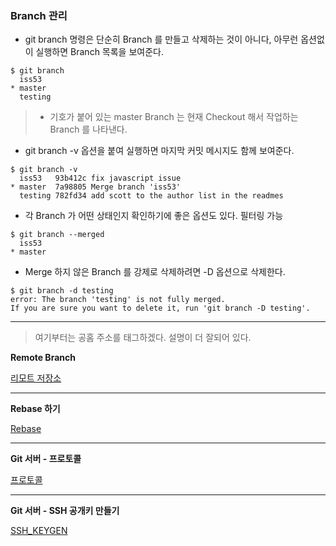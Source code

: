 ### Branch 관리

 - git branch 명령은 단순히 Branch 를 만들고 삭제하는 것이 아니다, 아무런 옵션없이 실행하면 Branch 목록을 보여준다.
 
```
$ git branch
  iss53
* master
  testing
```
> * 기호가 붙어 있는 master Branch 는 현재 Checkout 해서 작업하는 Branch 를 나타낸다.

 - git branch -v 옵션을 붙여 실행하면 마지막 커밋 메시지도 함께 보여준다.
 
```
$ git branch -v
  iss53   93b412c fix javascript issue
* master  7a98805 Merge branch 'iss53'
  testing 782fd34 add scott to the author list in the readmes
```
 
 - 각 Branch 가 어떤 상태인지 확인하기에 좋은 옵션도 있다. 필터링 가능
 
```
$ git branch --merged
  iss53
* master
```

 - Merge 하지 않은 Branch 를 강제로 삭제하려면 -D 옵션으로 삭제한다.
 
```
$ git branch -d testing
error: The branch 'testing' is not fully merged.
If you are sure you want to delete it, run 'git branch -D testing'.
```


***

> 여기부터는 공홈 주소를 태그하겠다. 설명이 더 잘되어 있다.

__Remote Branch__

 [리모트 저장소](https://git-scm.com/book/ko/v2/Git-%EB%B8%8C%EB%9E%9C%EC%B9%98-%EB%A6%AC%EB%AA%A8%ED%8A%B8-%EB%B8%8C%EB%9E%9C%EC%B9%98)
 
*** 

__Rebase 하기__

 [Rebase](https://git-scm.com/book/ko/v2/Git-%EB%B8%8C%EB%9E%9C%EC%B9%98-Rebase-%ED%95%98%EA%B8%B0)
 
 
***

__Git 서버 - 프로토콜__

 [프로토콜](https://git-scm.com/book/ko/v2/Git-%EC%84%9C%EB%B2%84-%ED%94%84%EB%A1%9C%ED%86%A0%EC%BD%9C)
 

***

__Git 서버 - SSH 공개키 만들기__

 [SSH_KEYGEN](https://git-scm.com/book/ko/v2/Git-%EC%84%9C%EB%B2%84-SSH-%EA%B3%B5%EA%B0%9C%ED%82%A4-%EB%A7%8C%EB%93%A4%EA%B8%B0)


 
